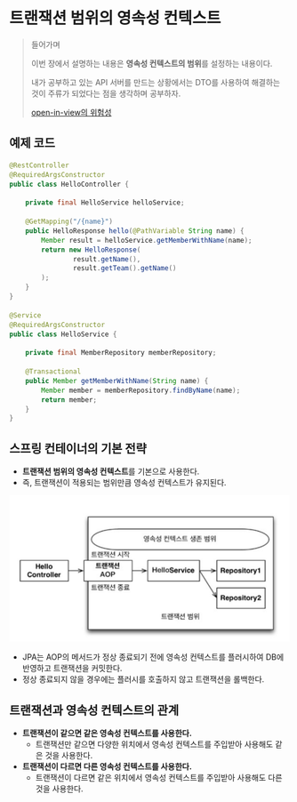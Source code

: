 # 트랜잭션 범위의 영속성 컨텍스트

> 들어가며
>
> 이번 장에서 설명하는 내용은 **영속성 컨텍스트의 범위**를 설정하는 내용이다.
>
> 내가 공부하고 있는 API 서버를 만드는 상황에서는 DTO를 사용하여 해결하는 것이 주류가 되었다는 점을 생각하며 공부하자.
>
> [open-in-view의 위험성](https://medium.com/frientrip/spring-boot%EC%9D%98-open-in-view-%EA%B7%B8-%EC%9C%84%ED%97%98%EC%84%B1%EC%97%90-%EB%8C%80%ED%95%98%EC%97%AC-83483a03e5dc)

## 예제 코드

```java
@RestController
@RequiredArgsConstructor
public class HelloController {
    
    private final HelloService helloService;
    
    @GetMapping("/{name}")
    public HelloResponse hello(@PathVariable String name) {
        Member result = helloService.getMemberWithName(name);
        return new HelloResponse(
                result.getName(),
                result.getTeam().getName()
        );
    }
}

@Service
@RequiredArgsConstructor
public class HelloService {
    
    private final MemberRepository memberRepository;
    
    @Transactional
    public Member getMemberWithName(String name) {
        Member member = memberRepository.findByName(name);
        return member;
    }
}
```

## 스프링 컨테이너의 기본 전략

- **트랜잭션 범위의 영속성 컨텍스트**를 기본으로 사용한다.
- 즉, 트랜잭션이 적용되는 범위만큼 영속성 컨텍스트가 유지된다.

![스프링 컨테이너의 기본 전략](트랜잭션_범위의_영속성_컨텍스트.png)

- JPA는 AOP의 메서드가 정상 종료되기 전에 영속성 컨텍스트를 플러시하여 DB에 반영하고 트랜잭션을 커밋한다.
- 정상 종료되지 않을 경우에는 플러시를 호출하지 않고 트랜잭션을 롤백한다.

## 트랜잭션과 영속성 컨텍스트의 관계

- **트랜잭션이 같으면 같은 영속성 컨텍스트를 사용한다.**
  - 트랜잭션만 같으면 다양한 위치에서 영속성 컨텍스트를 주입받아 사용해도 같은 것을 사용한다.
- **트랜잭션이 다르면 다른 영속성 컨텍스트를 사용한다.**
  - 트랜잭션이 다르면 같은 위치에서 영속성 컨텍스트를 주입받아 사용해도 다른 것을 사용한다.
